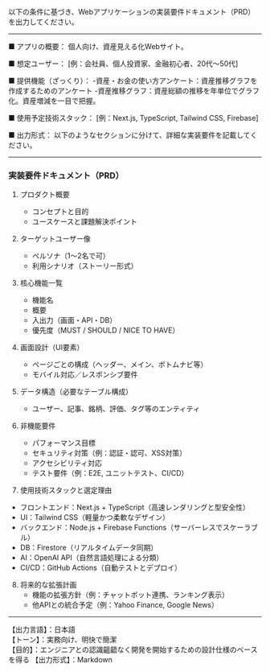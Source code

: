 以下の条件に基づき、Webアプリケーションの実装要件ドキュメント（PRD）を出力してください。

---

■ アプリの概要：
個人向け、資産見える化Webサイト。

■ 想定ユーザー：
[例：会社員、個人投資家、金融初心者、20代〜50代]

■ 提供機能（ざっくり）：
-資産・お金の使い方アンケート：資産推移グラフを作成するためのアンケート
-資産推移グラフ：資産総額の推移を年単位でグラフ化。資産増減を一目で把握。

■ 使用予定技術スタック：
[例：Next.js, TypeScript, Tailwind CSS, Firebase]

■ 出力形式：
以下のようなセクションに分けて、詳細な実装要件を記載してください。

---

### 実装要件ドキュメント（PRD）

1. プロダクト概要  
   - コンセプトと目的  
   - ユースケースと課題解決ポイント  

2. ターゲットユーザー像  
   - ペルソナ（1〜2名で可）  
   - 利用シナリオ（ストーリー形式）

3. 核心機能一覧  
   - 機能名  
   - 概要  
   - 入出力（画面・API・DB）  
   - 優先度（MUST / SHOULD / NICE TO HAVE）

4. 画面設計（UI要素）  
   - ページごとの構成（ヘッダー、メイン、ボトムナビ等）  
   - モバイル対応／レスポンシブ要件

5. データ構造（必要なテーブル構成）  
   - ユーザー、記事、銘柄、評価、タグ等のエンティティ

6. 非機能要件  
   - パフォーマンス目標  
   - セキュリティ対策（例：認証・認可、XSS対策）  
   - アクセシビリティ対応  
   - テスト要件（例：E2E, ユニットテスト、CI/CD）

7. 使用技術スタックと選定理由
 - フロントエンド：Next.js + TypeScript（高速レンダリングと型安全性）
- UI：Tailwind CSS（軽量かつ柔軟なデザイン）
- バックエンド：Node.js + Firebase Functions（サーバーレスでスケーラブル）
- DB：Firestore（リアルタイムデータ同期）
- AI：OpenAI API（自然言語処理による分類）
- CI/CD：GitHub Actions（自動テストとデプロイ）

8. 将来的な拡張計画  
   - 機能の拡張方針（例：チャットボット連携、ランキング表示）  
   - 他APIとの統合予定（例：Yahoo Finance, Google News）

---

【出力言語】：日本語  
【トーン】：実務向け、明快で簡潔  
【目的】：エンジニアとの認識齟齬なく開発を開始するための設計仕様のベースを得る
【出力形式】：Markdown  
